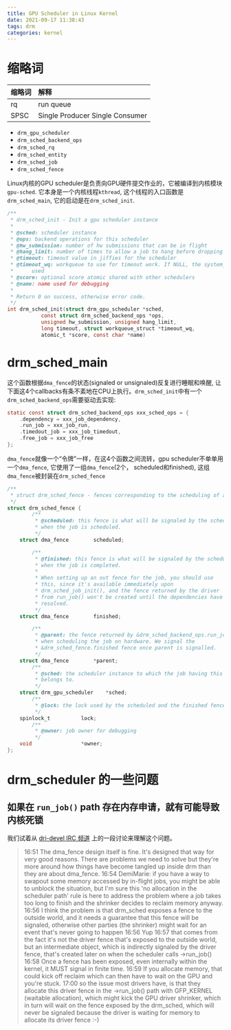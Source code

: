 ```yaml
---
title: GPU Scheduler in Linux Kernel
date: 2021-09-17 11:38:43
tags: drm
categories: kernel
---
```


# 缩略词
| 缩略词                      | 解释                                      |
|:----------------------------|:------------------------------------------|
| rq                          | run queue                                 |
| SPSC                        | Single Producer Single Consumer           |

<!--more-->

- `drm_gpu_scheduler`
- `drm_sched_backend_ops`
- `drm_sched_rq`
- `drm_sched_entity`
- `drm_sched_job`
- `drm_sched_fence`

Linux内核的GPU scheduler是负责向GPU硬件提交作业的，它被编译到内核模块`gpu-sched`. 它本身是一个内核线程`kthread`, 这个线程的入口函数是`drm_sched_main`, 它的启动是在`drm_sched_init`. 


```c
/**
 * drm_sched_init - Init a gpu scheduler instance
 *
 * @sched: scheduler instance
 * @ops: backend operations for this scheduler
 * @hw_submission: number of hw submissions that can be in flight
 * @hang_limit: number of times to allow a job to hang before dropping it
 * @timeout: timeout value in jiffies for the scheduler
 * @timeout_wq: workqueue to use for timeout work. If NULL, the system_wq is
 *		used
 * @score: optional score atomic shared with other schedulers
 * @name: name used for debugging
 *
 * Return 0 on success, otherwise error code.
 */
int drm_sched_init(struct drm_gpu_scheduler *sched,
		   const struct drm_sched_backend_ops *ops,
		   unsigned hw_submission, unsigned hang_limit,
		   long timeout, struct workqueue_struct *timeout_wq,
		   atomic_t *score, const char *name)
```

# drm_sched_main

这个函数根据`dma_fence`的状态(signaled or unsignaled)反复进行睡眠和唤醒, 让下面这4个callbacks有条不紊地在CPU上执行。`drm_sched_init`中有一个`drm_sched_backend_ops`需要驱动去实现:

```c
static const struct drm_sched_backend_ops xxx_sched_ops = {
	.dependency = xxx_job_dependency,
	.run_job = xxx_job_run,
	.timedout_job = xxx_job_timedout,
	.free_job = xxx_job_free
};
```

`dma_fence`就像一个“令牌”一样，在这4个函数之间流转，gpu scheduler不单单用一个`dma_fence`, 它使用了一组`dma_fence`(2个， scheduled和finished), 这组`dma_fence`被封装在`drm_sched_fence`

```c
/**
 * struct drm_sched_fence - fences corresponding to the scheduling of a job.
 */
struct drm_sched_fence {
        /**
         * @scheduled: this fence is what will be signaled by the scheduler
         * when the job is scheduled.
         */
	struct dma_fence		scheduled;

        /**
         * @finished: this fence is what will be signaled by the scheduler
         * when the job is completed.
         *
         * When setting up an out fence for the job, you should use
         * this, since it's available immediately upon
         * drm_sched_job_init(), and the fence returned by the driver
         * from run_job() won't be created until the dependencies have
         * resolved.
         */
	struct dma_fence		finished;

        /**
         * @parent: the fence returned by &drm_sched_backend_ops.run_job
         * when scheduling the job on hardware. We signal the
         * &drm_sched_fence.finished fence once parent is signalled.
         */
	struct dma_fence		*parent;
        /**
         * @sched: the scheduler instance to which the job having this struct
         * belongs to.
         */
	struct drm_gpu_scheduler	*sched;
        /**
         * @lock: the lock used by the scheduled and the finished fences.
         */
	spinlock_t			lock;
        /**
         * @owner: job owner for debugging
         */
	void				*owner;
};
```

# drm_scheduler 的一些问题

## 如果在 `run_job()` path 存在内存申请，就有可能导致内核死锁

我们试着从 [dri-devel IRC 频道](https://oftc.irclog.whitequark.org/dri-devel/2023-03-10#31964051;) 上的一段讨论来理解这个问题。

> 16:51 <gfxstrand> The dma_fence design itself is fine. It's designed that way for very good reasons. There are problems we need to solve but they're more around how things have become tangled up inside drm than they are about dma_fence.
> 16:54 <bbrezillon> DemiMarie: if you have a way to swapout some memory accessed by in-flight jobs, you might be able to unblock the situation, but I'm sure this 'no allocation in the scheduler path' rule is here to address the problem where a job takes too long to finish and the shrinker decides to reclaim memory anyway.
> 16:56 <bbrezillon> I think the problem is that drm_sched exposes a fence to the outside world, and it needs a guarantee that this fence will be signaled, otherwise other parties (the shrinker) might wait for an event that's never going to happen
> 16:56 <gfxstrand> Yup
> 16:57 <bbrezillon> that comes from the fact it's not the driver fence that's exposed to the outside world, but an intermediate object, which is indirectly signaled by the driver fence, that's created later on when the scheduler calls ->run_job()
> 16:58 <gfxstrand> Once a fence has been exposed, even internally within the kernel, it MUST signal in finite time.
> 16:59 <gfxstrand> If you allocate memory, that could kick off reclaim which can then have to wait on the GPU and you're stuck.
> 17:00 <bbrezillon> so the issue most drivers have, is that they allocate this driver fence in the ->run_job() path with GFP_KERNEL (waitable allocation), which might kick the GPU driver shrinker, which in turn will wait on the fence exposed by the drm_sched, which will never be signaled because the driver is waiting for memory to allocate its driver fence :-)
